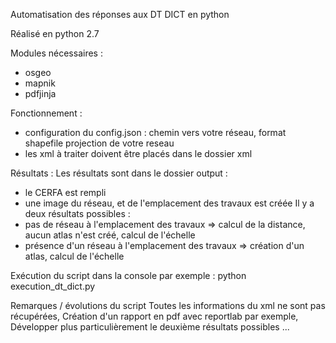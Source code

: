 Automatisation des réponses aux DT DICT en python

Réalisé en python 2.7

Modules nécessaires : 
- osgeo
- mapnik
- pdfjinja

Fonctionnement : 
- configuration du config.json : 
chemin vers votre réseau, format shapefile
projection de votre reseau
- les xml à traiter doivent être placés dans le dossier xml

Résultats : 
Les résultats sont dans le dossier output : 
- le CERFA est rempli
- une image du réseau, et de l'emplacement des travaux est créée
Il y a deux résultats possibles : 
- pas de réseau à l'emplacement des travaux => calcul de la distance, aucun atlas n'est créé, calcul de l'échelle
- présence d'un réseau à l'emplacement des travaux => création d'un atlas, calcul de l'échelle

Exécution du script dans la console par exemple : 
python execution_dt_dict.py
 
Remarques / évolutions du script
Toutes les informations du xml ne sont pas récupérées,
Création d'un rapport en pdf avec reportlab par exemple,
Développer plus particulièrement le deuxième résultats possibles ...